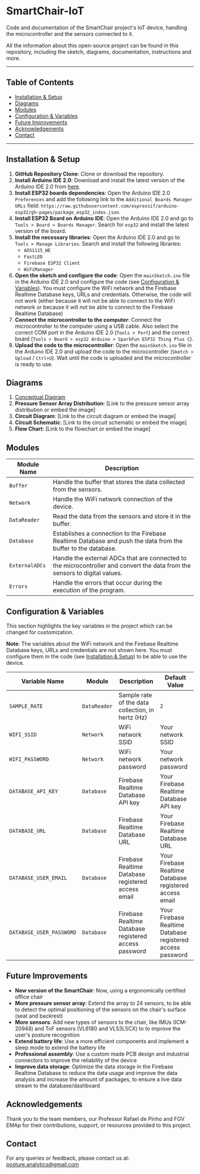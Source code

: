 # SmartChair-IoT

Code and documentation of the SmartChair project's IoT device, handling the microcontroller and the sensors connected to it.

All the information about this open-source project can be found in this repository, including the sketch, diagrams, documentation, instructions and more.

---

## Table of Contents

- [Installation & Setup](#installation--setup)
- [Diagrams](#diagrams)
- [Modules](#modules)
- [Configuration & Variables](#configuration--variables)
- [Future Improvements](#future-improvements)
- [Acknowledgements](#acknowledgements)
- [Contact](#contact)

---

## Installation & Setup

1. **GitHub Repository Clone**: Clone or download the repository.
2. **Install Arduino IDE 2.0**: Download and install the latest version of the Arduino IDE 2.0 from [here](https://www.arduino.cc/en/software).
3. **Install ESP32 boards dependencies**: Open the Arduino IDE 2.0 `Preferences` and add the following link to the `Additional Boards Manager URLs` field: `https://raw.githubusercontent.com/espressif/arduino-esp32/gh-pages/package_esp32_index.json`.
3. **Install ESP32 Board on Arduino IDE**: Open the Arduino IDE 2.0 and go to `Tools > Board > Boards Manager`. Search for `esp32` and install the latest version of the board.
4. **Install the necessary libraries**: Open the Arduino IDE 2.0 and go to `Tools > Manage Libraries`. Search and install the following libraries:
    - `ADS1115_WE`
    - `FastLED`
    - `Firebase ESP32 Client`
    - `WiFiManager`
5. **Open the sketch and configure the code**: Open the `mainSketch.ino` file in the Arduino IDE 2.0 and configure the code (see [Configuration & Variables](#configuration--variables)). You must configure the WiFi network and the Firebase Realtime Database keys, URLs and credentials. Otherwise, the code will not work (either because it will not be able to connect to the WiFi network or because it will not be able to connect to the Firebase Realtime Database)
6. **Connect the microcontroller to the computer**: Connect the microcontroller to the computer using a USB cable. Also select the correct COM port in the Arduino IDE 2.0 (`Tools > Port`) and the correct board (`Tools > Board > esp32 Arduino > SparkFun ESP32 Thing Plus C`).
7. **Upload the code to the microcontroller**: Open the `mainSketch.ino` file in the Arduino IDE 2.0 and upload the code to the microcontroller (`Sketch > Upload` / `Ctrl+U`). Wait until the code is uploaded and the microcontroller is ready to use.

## Diagrams

1. [Conceptual Diagram](<Diagrams/Conceptual Diagram/Conceptual Diagram.png>)
2. **Pressure Sensor Array Distribution**: [Link to the pressure sensor array distribution or embed the image]
3. **Circuit Diagram**: [Link to the circuit diagram or embed the image]
4. **Circuit Schematic**: [Link to the circuit schematic or embed the image]
5. **Flow Chart**: [Link to the flowchart or embed the image]

## Modules

| Module Name | Description |
|-------------|-------------|
| `Buffer` | Handle the buffer that stores the data collected from the sensors. |
| `Network` | Handle the WiFi network connection of the device. |
| `DataReader` | Read the data from the sensors and store it in the buffer. |
| `Database` | Establishes a connection to the Firebase Realtime Database and push the data from the buffer to the database. |
| `ExternalADCs` | Handle the external ADCs that are connected to the microcontroller and convert the data from the sensors to digital values. |
| `Errors` | Handle the errors that occur during the execution of the program. | 

## Configuration & Variables

This section highlights the key variables in the project which can be changed for customization.

**Note**: The variables about the WiFi network and the Firebase Realtime Database keys, URLs and credentials are not shown here. You must configure them in the code (see [Installation & Setup](#installation--setup)) to be able to use the device.

| Variable Name | Module | Description | Default Value |
|---------------|---------------|-------------|---------------|
| `SAMPLE_RATE`  | `DataReader` | Sample rate of the data collection, in hertz (Hz) | `2` |
| `WIFI_SSID`  | `Network` | WiFi network SSID | Your network SSID |
| `WIFI_PASSWORD`  | `Network` | WiFi network password | Your network password|
| `DATABASE_API_KEY`  | `Database` | Firebase Realtime Database API key | Your Firebase Realtime Database API key |
| `DATABASE_URL`  | `Database` | Firebase Realtime Database URL | Your Firebase Realtime Database URL |
| `DATABASE_USER_EMAIL`  | `Database` | Firebase Realtime Database registered access email | Your Firebase Realtime Database registered access email |
| `DATABASE_USER_PASSWORD`  | `Database` | Firebase Realtime Database registered access password | Your Firebase Realtime Database registered access password |

## Future Improvements

- **New version of the SmartChair**: Now, using a ergonomically certified office chair
- **More pressure sensor array**: Extend the array to 24 sensors, to be able to detect the optimal positioning of the sensors on the chair's surface (seat and backrest)
- **More sensors**: Add new types of sensors to the chair, like IMUs (ICM-20948) and ToF sensors (VL6180 and VL53L5CX) to to improve the user's posture recognition
- **Extend battery life**: Use a more efficient components and implement a sleep mode to extend the battery life
- **Professional assembly**: Use a custom made PCB design and industrial connectors to improve the reliability of the device
- **Improve data storage**: Optimize the data storage in the Firebase Realtime Database to reduce the data usage and improve the data analysis and increase the amount of packages, to ensure a live data stream to the database/dashboard

## Acknowledgements

Thank you to the team members, our Professor Rafael de Pinho  and FGV EMAp for their contributions, support, or resources provided to this project.

## Contact

For any queries or feedback, please contact us at: posture.analytics@gmail.com